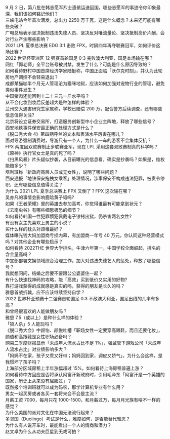 9 月 2 日，第八批在韩志愿军烈士遗骸运送回国，哪些志愿军的事迹令你印象最深，我们该如何铭记他们？  
三峡电站今年首次满发，总出力 2250 万千瓦，这是什么概念？未来还可能有哪些突破？  
广电总局表示坚决抵制违法失德人员、坚决反对唯流量论、坚决抵制高价片酬，会对行业产生哪些影响？  
2021 LPL 夏季总决赛 EDG 3:1 击败 FPX，时隔四年再夺联赛冠军，如何评价这场比赛？  
2022 世界杯亚洲区 12 强赛首轮国足 0:3 完败澳大利亚，国足本场输在哪？  
网红「郭老师」全平台账号被封禁，发生了什么？可能是什么原因导致的？  
如何看待野村中国首席经济学家陆挺称，中国正面临「沃尔克时刻」，并认为此轮房地产调控不会轻易退出？  
成都某猫咖半个月无人管理沦为猫咪地狱，应该如何加强对宠物行业的管理，避免类似事件发生？  
中国猪肉还能回到十二十三元一斤水平吗？  
从不会化妆到妆后反差超大是种怎样的体验？  
兰州交大遇害研究生家属称，学校已赔偿 200 万，配合警方后续调查，还有哪些信息值得关注?  
北京将设立证券交易所，打造服务创新型中小企业主阵地，释放了哪些信号？  
西安地铁事件保安最正确的处理方式是什么？  
《脱口秀大会 4》第四期呼兰的文本和表演水平厉害在哪儿？  
面对导游强制消费时，导游只有一个人，为什么一车的游客不会集体反抗？  
FPX 两度因双败赛制止步联赛亚军，现在 LPL 采用这套双败赛制真的科学吗？  
《原神》执行官女士是真的死了吗？  
《扫黑风暴》片头疑似抄袭，从目前曝光的信息看，确实是抄袭吗？如果是，维权能赔多少？  
塔利班称「新政府高层人员或无女性」，说明了哪些问题？  
西安通报「地铁保安拖拽女乘客」处理情况，涉事保安不构成违法犯罪，被责令停职，还有哪些信息值得关注？  
为什么 2021 LPL 夏季总决赛上 FPX 又倒了？FPX 这次输在哪？  
吴亦凡的事情会影响鹿晗黄子韬吗?  
如果《王者荣耀》里的英雄去参加高考，你觉得谁最有可能拿到状元？  
《云南虫谷》有哪些细思极恐的细节？  
如何看待韩国一性犯罪惯犯佩戴电子镣铐出狱，仍杀害两名女性?  
有没有女主先喜欢上男主的小说？  
买什么样的枕头对颈椎最好？  
媒体曝光钱大妈加盟商亏损内幕，有加盟商一年亏 40 万元，你认同这种经营模式吗？对其他企业有哪些启示？  
如何看待 2022THE 世界大学排名，牛津六年第一，中国学校全面崛起，排名的含金量高吗？  
中宣部部署文娱领域综合治理工作，加大对违法失德艺人的惩处，释放了哪些信号？  
我就想问问，结婚之后要不要跟公公婆婆住一起？  
有什么快速找神码的攻略，能「高效」买到低价又实用的好物?  
靠打游戏获得的成就感是真实的吗，获得的朋友是长久的吗？  
雅思首战折戟，应不应该继续坚持自学？  
2022 世界杯亚预赛十二强赛首轮国足 0:3 不敌澳大利亚，国足出线的几率有多高？  
和曾经很喜欢的人能做朋友吗？  
雅思 7.5（或以上）是种什么样的体验？  
「狼人杀」5 人能玩吗？  
《脱口秀大会》中颜怡、颜悦吐槽「职场女性一定要穿高跟鞋，而且还要化妆」，颜值和高跟鞋是女性职场必备吗？  
网易二季度财报显示「未成年人流水占比不足 1%」，强监管下游戏公司「未成年人流水占比」对业绩影响多大？  
「妈妈不在家，孩子又乖又好带；妈妈回到家，调皮又娇气」，为什么会这样，是我惯坏了孩子吗？  
上海部分区域房租上半年涨幅超过 15%，如何看待上海房租普遍上涨？  
如何看待中方回应是否将承认阿富汗新政府时，引用毛泽东「阿富汗是一个英雄的国家，历史上从来没有屈服过」？  
既然报个培训班就可以成为码农，那学计算机专业有什么用？  
男女一起买房或者各买一套将来会不会是主流？  
月薪工资 7000，每月只花 1000-1500，和月薪过万，每月月光族有啥不一样的感觉？  
为什么美国的派对文化在中国无法流行起来？  
多邻国（Duolingo）考试是什么，难度如何，是否能替代雅思？  
为什么有人说开车时，最能看出一个人的情商和潜力？  
赵文卓为什么从功夫巨星到无戏可拍？  
